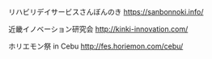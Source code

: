 リハビリデイサービスさんぼんのき https://sanbonnoki.info/

近畿イノベーション研究会 http://kinki-innovation.com/

ホリエモン祭 in Cebu http://fes.horiemon.com/cebu/

